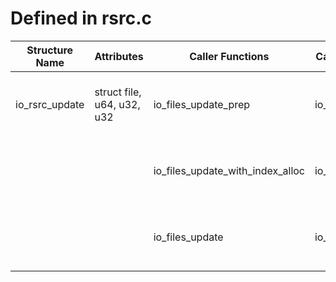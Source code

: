 # Defined in rsrc.c

| Structure Name | Attributes | Caller Functions | Caller Source | Usage |
| - | - | - | - | - |
| io_rsrc_update | struct file, u64, u32, u32 | io_files_update_prep | io_uring/rsrc.c | initialized local variable, function parameter |
| | | io_files_update_with_index_alloc | io_uring/rsrc.c | initialized local variable, function parameter |
| | | io_files_update | io_uring/rsrc.c | initialized local variable, function parameter |
